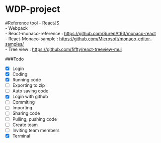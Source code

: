 ﻿# WDP-project

#Reference tool
    - ReactJS<br/>
    - Webpack<br/>
    - React-monaco-reference : https://github.com/SurenAt93/monaco-react<br/>
    - React-Monaco-sample : https://github.com/Microsoft/monaco-editor-samples/<br/>
    - Tree view : https://github.com/fiffty/react-treeview-mui

###Todo

- [x] Login
- [x] Coding
- [x] Running code
- [ ] Exporting to zip
- [ ] Auto saving code
- [x] Login with github
- [ ] Commiting
- [ ] Importing
- [ ] Sharing code
- [ ] Pulling, pushing code
- [ ] Create team
- [ ] Inviting team members
- [x] Terminal
